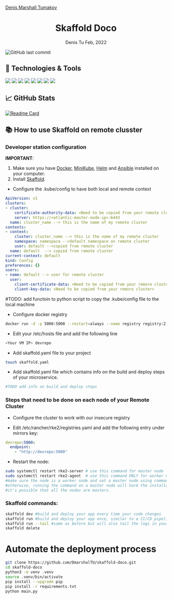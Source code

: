  <p align="center">
 <div class="badge-base LI-profile-badge" data-locale="en_US" data-size="medium" data-theme="dark" data-type="VERTICAL" data-vanity="dm2macoff" data-version="v1"><a class="badge-base__link LI-simple-link" href="https://il.linkedin.com/in/dm2macoff?trk=profile-badge">Denis Marshall Tumakov</a></div>
              
 <h1 align="center">Skaffold Doco</h1>
 <p align="center">Denis Tu Feb, 2022</p>

 ![GitHub last commit](https://img.shields.io/github/last-commit/DmarshalTU/Skaffold-doco?style=plastic)

</p>

## 🔧 Technologies & Tools
![](https://img.shields.io/badge/OS-Linux-informational?style=flat&logo=linux&logoColor=white&color=2bbc8a)
![](https://img.shields.io/badge/Code-Python-informational?style=flat&logo=python&logoColor=white&color=2bbc8a)
![](https://img.shields.io/badge/Tools-Docker-informational?style=flat&logo=docker&logoColor=white&color=2bbc8a)
![](https://img.shields.io/badge/Tools-Kubernetes-informational?style=flat&logo=kubernetes&logoColor=white&color=2bbc8a)
![](https://img.shields.io/badge/Tools-Ansible-informational?style=flat&logo=ansible&logoColor=white&color=2bbc8a)
![](https://img.shields.io/badge/Tools-Terraform-informational?style=flat&logo=terraform&logoColor=white&color=2bbc8a)
![](https://img.shields.io/badge/Tools-BotAPI-informational?style=flat&logo=telegram&logoColor=white&color=2bbc8a)
![](https://img.shields.io/badge/Tools-Skaffold-informational?style=flat&logo=skaffold&logoColor=white&color=2bbc8a)

## &#x1f4c8; GitHub Stats

[![Readme Card](https://github-readme-stats.vercel.app/api/pin/?username=DmarshalTU&repo=Skaffold-Doco)](https://github.com/DmarshalTU/Skaffold-Doco)


## 📚 How to use Skaffold on remote clusster
### Developer station configuration
**IMPORTANT**: 
1. Make sure you have [Docker](https://www.docker.com/), [MiniKube](https://minikube.sigs.k8s.io/docs/start/), [Helm](https://helm.sh/) and [Ansible](https://docs.ansible.com/ansible/2.7/installation_guide/intro_installation.html) installed on your computer.
2. Install [Skaffold](https://skaffold.dev/).

* Configure the .kube/config to have both local and remote context
```yaml
ApiVersion: v1
clusters:
- cluster:
    certificate-authority-data: <Need to be copied from your remote cluster>
    server: https://<atlantic-master-node-ip>:6443
  name: cluster_name --> this is the name of my remote cluster
contexts:
- context:
    cluster: cluster_name --> this is the name of my remote cluster
    namespace: namespace -->default namespace on remote cluster
    user: default -->copied from remote cluster
  name: default  --> copied from remote cluster
current-context: default
kind: Config
preferences: {}
users:
- name: default --> user for remote cluster
  user:
    client-certificate-data: <Need to be copied from your remore cluster>
    client-key-data: <Need to be copied from your remore cluster>
  ```
  #TODO: add functoin to python script to copy the .kube/config file to the local machine

* Configure docker registry
```bash
docker run -d -p 5000:5000 --restart=always --name registry registry:2
```

* Edit your /etc/hosts file and add the following line 
```bash
<Your VM IP> devrepo
```

* Add skaffold.yaml file to your project
```bash
touch skaffold.yaml
```

* Add skaffold.yaml file which contains info on the build and deploy steps of your microservice.

```yaml
#TODO add info on build and deploy steps
```
### Steps that need to be done **on each node** of your Remote Cluster
* Configure the cluster to work with our insecure registry
- Edit /etc/rancher/rke2/registries.yaml and add the following entry under mirrors key:
```yaml
devrepo:5000:
  endpoint:
    - "http://devrepo:5000"
```

* Restart the node:
```bash
sudo systemctl restart rke2-server # use this command for master node
sudo systemctl restart rke2-agent  # use this command ONLY for worker node!
#make sure the node is a worker node and not a master node using command "kubectl get nodes",
#otherwise, running the command on a master node will harm the installation.
#it's possible that all the nodes are masters.
```


### Skaffold commands:
```bash
skaffold dev #build and deploy your app every time your code changes
skaffold run #build and deploy your app once, similar to a CI/CD pipeline
skaffold run --tail	#same as before but will also tail the logs in your console
skaffold delete
```

# Automate the deployment process
```bash
git clone https://github.com/DmarshalTU/skaffold-doco.git
cd skaffold-doco
python3 -m venv .venv
source .venv/bin/activate
pip install --upgrade pip
pip install -r requirements.txt
python main.py
```